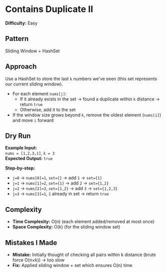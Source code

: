 # Contains Duplicate II

**Difficulty:** Easy


## Pattern
Sliding Window + HashSet

## Approach 
Use a HashSet to store the last `k` numbers we've seen (this set represents our current sliding window).

- For each element `nums[j]`:
    - If it already exists in the set → found a duplicate within `k` distance → return `true`
    - Otherwise, add it to the set
- If the window size grows beyond `k`, remove the oldest element (`nums[i]`) and move `i` forward

## Dry Run 
**Example Input:**  
`nums = [1,2,3,1]`, `k = 3`  
**Expected Output:** `true`

**Step-by-step:**
- `j=0` → `nums[0]=1`, `set={}` → add `1` → `set={1}`
- `j=1` → `nums[1]=2`, `set={1}` → add `2` → `set={1,2}`
- `j=2` → `nums[2]=3`, `set={1,2}` → add `3` → `set={1,2,3}`
- `j=3` → `nums[3]=1`, `1` already in set → return `true`


## Complexity
- **Time Complexity:** O(n) (each element added/removed at most once)
- **Space Complexity:** O(k) (for the sliding window set)

## Mistakes I Made
- **Mistake:** Initially thought of checking all pairs within k distance (brute force O(n×k)) → too slow
- **Fix:** Applied sliding window + set which ensures O(n) time